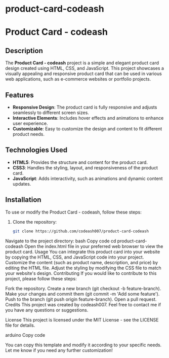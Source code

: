 # product-card-codeash



# Product Card - codeash

## Description

The **Product Card - codeash** project is a simple and elegant product card design created using HTML, CSS, and JavaScript. This project showcases a visually appealing and responsive product card that can be used in various web applications, such as e-commerce websites or portfolio projects.

## Features

- **Responsive Design**: The product card is fully responsive and adjusts seamlessly to different screen sizes.
- **Interactive Elements**: Includes hover effects and animations to enhance user experience.
- **Customizable**: Easy to customize the design and content to fit different product needs.

## Technologies Used

- **HTML5**: Provides the structure and content for the product card.
- **CSS3**: Handles the styling, layout, and responsiveness of the product card.
- **JavaScript**: Adds interactivity, such as animations and dynamic content updates.

## Installation

To use or modify the Product Card - codeash, follow these steps:

1. Clone the repository:
   ```bash
   git clone https://github.com/codeash007/product-card-codeash
Navigate to the project directory:
bash
Copy code
cd product-card-codeash
Open the index.html file in your preferred web browser to view the product card.
Usage
You can integrate this product card into your website by copying the HTML, CSS, and JavaScript code into your project.
Customize the content (such as product name, description, and price) by editing the HTML file.
Adjust the styling by modifying the CSS file to match your website's design.
Contributing
If you would like to contribute to this project, please follow these steps:

Fork the repository.
Create a new branch (git checkout -b feature-branch).
Make your changes and commit them (git commit -m 'Add some feature').
Push to the branch (git push origin feature-branch).
Open a pull request.
Credits
This project was created by codeash007. Feel free to contact me if you have any questions or suggestions.

License
This project is licensed under the MIT License - see the LICENSE file for details.

arduino
Copy code

You can copy this template and modify it according to your specific needs. Let me know if you need any further customization!
